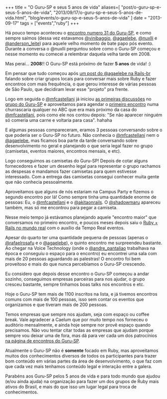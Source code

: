 +++
title = "O Guru-SP e seus 5 anos de vida"
aliases=[
  "post/o-guru-sp-e-seus-5-anos-de-vida",
  "2013/09/17/o-guru-sp-e-seus-5-anos-de-vida.html",
  "blog/events/o-guru-sp-e-seus-5-anos-de-vida"
]
date = "2013-09-17"
tags = ["events","ruby"]
+++

Há pouco tempo aconteceu o [encontro numero 31 do Guru-SP](http://gurusp.org/encontros/trigesimo-primeiro-encontro-do-guru-sp), e como sempre saímos
(dessa vez estavamos [@vinibaggio](http://twitter.com/vinibaggio), [@agaelebe](http://twitter.com/agaelebe), [@nuxlli](http://twitter.com/nuxlli) e [@anderson_leite](http://twitter.com/anderson_leite)) para
aquele velho momento de bate papo pós evento. Durante a conversa o @nuxlli perguntou sobre como o Guru-SP começou e nesse momento eu comecei a relembrar
daquela velha tarde em 2008.

Mas peraí... **2008**!! O Guru-SP está próximo de fazer **5 anos** de vida! :)

Em pensar que tudo começou após [um post do @agaelebe na
Rails-br](https://groups.google.com/forum/#!topic/rails-br/HUnABlEfR7A) falando
sobre criar grupos locais para conversar mais sobre Ruby e fazer encontros com
mais frequência, o que gerou interesse de várias pessoas de São Paulo, que
decidiram levar esse "projeto" pra frente.

Logo em seguida o [@mfcastellani](http://twitter.com/mfcastellani) já iniciou [as primeiras
discussões](https://groups.google.com/forum/#!topic/ruby-sp/2SEBkbofoFA) no
[grupo do Guru-SP](https://groups.google.com/forum/#!forum/ruby-sp) e
aproveitamos para agendar o [primeiro
encontro](http://gurusp.org/encontros/primeiro-encontro) numa churrascaria
qualquer no ABC que era mais próximo da casa do [@mfcastellani](http://twitter.com/mfcastellani), pois como ele nos
contou depois: "Se não aparecer ninguém só comeria uma carne e voltaria para
casa". hahaha

E algumas pessoas compareceram, eramos 3 pessoas conversando sobre o que poderia
ser o Guru-SP no futuro. Não conhecia o [@mfcastellani](http://twitter.com/mfcastellani) nem o [@agaelebe](http://twitter.com/agaelebe), mas
ficamos boa parte da tarde conversando sobre desenvolvimento no geral e
planejando o que seria legal fazer no grupo (camisetas, eventos maiores,
encontros mensais, e etc).

Logo conseguimos as camisetas do Guru-SP! Depois de cotar alguns fornecedores e
fazer um desenho legal para representar o grupo rachamos as despesas e mandamos
fazer camisetas para quem estivesse interessado. Com a entrega das camisetas
consegui conhecer muita gente que não conhecia pessoalmente.

Aproveitamos que alguns de nós estariam na Campus Party e fizemos o segundo
encontro por lá! Como sempre tinha uma quantidade enorme de pessoas: Eu, o
[@mfcastellani](http://twitter.com/mfcastellani) e o [@akitaonrails](http://twitter.com/akitaonrails). O [@shadowmaru](http://twitter.com/shadowmaru) apareceu também, mas só me
encontrou para pegar a camiseta.

Nesse meio tempo já estávamos planejando aquele "encontro maior" que conversamos
no primeiro encontro, e poucos meses depois saiu o [Ruby + Rails no mundo
real](http://gurusp.org/encontros/ruby-rails-no-mundo-real-primeira-edicao) com
o auxílio da Tempo Real eventos.

Apesar do quarto ter uma quantidade pequena de pessoas (apenas o [@rafaelrosafu](http://twitter.com/rafaelrosafu) e
o [@agaelebe](http://twitter.com/agaelebe)), o quinto encontro me surpreendeu bastante. Ao chegar na Voice
Technology (onde o [@andre_pantaliao](http://twitter.com/andre_pantaliao) trabalhava na época e conseguiu o espaço
para o encontro) eu encontrei uma sala com mais de 20 pessoas aguardando as
palestras! O encontro foi bem proveitoso e mais do que nunca percebíamos o
Guru-SP crescendo.

Eu considero que depois desse encontro o Guru-SP começou a andar sozinho,
conseguimos empresas parceiras para nos ajudar, o grupo cresceu bastante,
sempre tinhamos boas talks nos encontros e etc.

Hoje o Guru-SP tem mais de 1100 inscritos na lista, e já tivemos encontros
comuns com mais de 100 pessoas, isso sem contar os eventos que organizamos e
que tiveram mais de 200 pessoas.

Temos empresas que sempre nos ajudam, seja com espaço ou coffee break. Vale
agradecer a Caelum que por muito tempo nos forneceu o auditório mensalmente, e
ainda hoje sempre nor provê espaço quando precisamos. Não vou tentar citar
todas as empresas que ajudam porque sempre vou deixar uma de fora, mas dá para
ver cada um dos patrocínios [na página de encontros do Guru-SP](http://gurusp.org/encontros).

Atualmente o Guru-SP não é **somente** focado em Ruby, mas aproveitamos muitos
dos conhecimentos diversos de todos os participantes para trazer bom conteúdo
em várias partes da área de desenvolvimento, o que faz com que cada vez mais
tenhamos conteúdo legal e interação entre a galera.

Parabéns aos Guru-SP pelos 5 anos de vida e para todo mundo que ajudou (e/ou
ainda ajuda) na organização para fazer um dos grupos de Ruby mais ativos do
Brasil, e mais do que isso um lugar legal para troca de conhecimentos.



